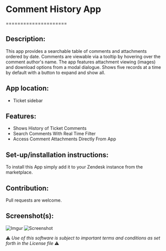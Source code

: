 # Comment History App
=====================

## Description:

This app provides a searchable table of comments and attachments ordered by date. Comments are viewable via a tooltip by hovering over the comment author's name. The app features attachment viewing (images) and download options from a modal dialogue. Shows five records at a time by default with a button to expand and show all.

## App location:

* Ticket sidebar

## Features:

* Shows History of Ticket Comments
* Search Comments With Real Time Filter
* Access Comment Attachments Directly From App

## Set-up/installation instructions:

To install this App simply add it to your Zendesk instance from the marketplace.

## Contribution:

Pull requests are welcome.

## Screenshot(s):

![Imgur](http://i.imgur.com/ZYaQftE.png)
![Screenshot](http://i.imgur.com/hmIdYaz.png)

:warning: *Use of this software is subject to important terms and conditions as set forth in the License file* :warning: